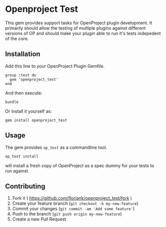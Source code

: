 # Openproject Test

This gem provides support tasks for OpenProject plugin development. It primarily should allow the testing of multiple plugins against different versions of OP and should make your plugin able to run it's tests indepedent of the core.

## Installation

Add this line to your OpenProject Plugin Gemfile.

```
group :test do
  gem 'openproject_test'
end
```
And then execute:

```
bundle
```

Or install it yourself as:

```
gem install openproject_test
```

## Usage

The gem provides `op_test` as a commandline tool.

```
op_test install
```

will install a fresh copy of OpenProject as a spec dummy for your tests to run against.


## Contributing

1. Fork it ( https://github.com/floriank/openproject_test/fork )
2. Create your feature branch (`git checkout -b my-new-feature`)
3. Commit your changes (`git commit -am 'Add some feature'`)
4. Push to the branch (`git push origin my-new-feature`)
5. Create a new Pull Request
